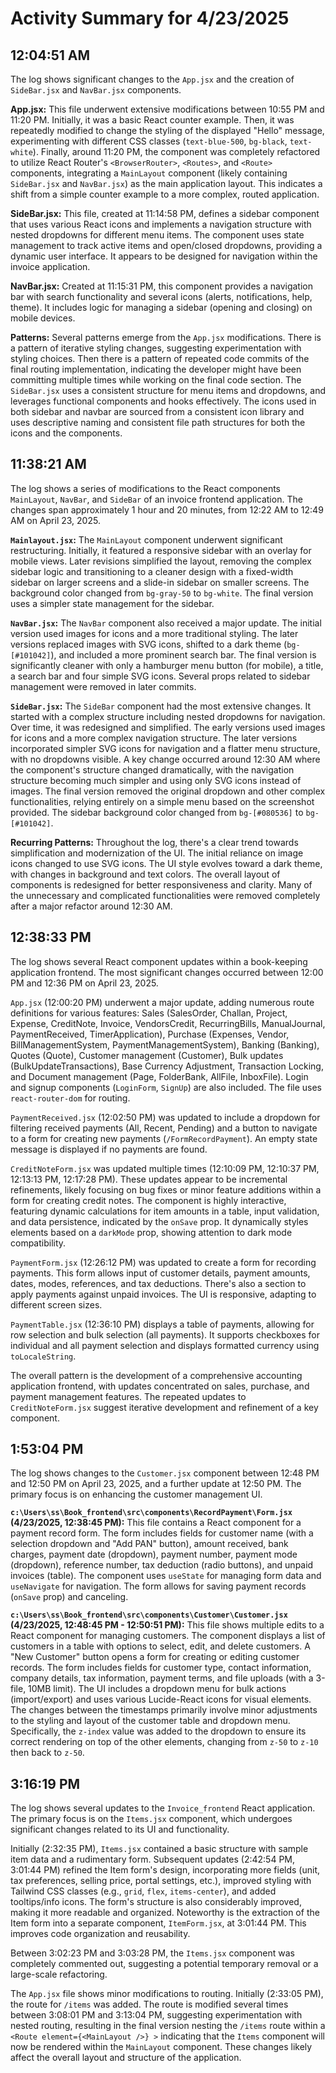 # Activity Summary for 4/23/2025

## 12:04:51 AM
The log shows significant changes to the `App.jsx` and the creation of `SideBar.jsx` and `NavBar.jsx` components.

**App.jsx:** This file underwent extensive modifications between 10:55 PM and 11:20 PM.  Initially, it was a basic React counter example.  Then, it was repeatedly modified to change the styling of the displayed "Hello" message, experimenting with different CSS classes (`text-blue-500`, `bg-black`, `text-white`). Finally, around 11:20 PM,  the component was completely refactored to utilize React Router's `<BrowserRouter>`, `<Routes>`, and `<Route>` components, integrating a `MainLayout` component (likely containing `SideBar.jsx` and `NavBar.jsx`) as the main application layout.  This indicates a shift from a simple counter example to a more complex, routed application.

**SideBar.jsx:** This file, created at 11:14:58 PM, defines a sidebar component that uses various React icons and implements a navigation structure with nested dropdowns for different menu items.  The component uses state management to track active items and open/closed dropdowns, providing a dynamic user interface. It appears to be designed for navigation within the invoice application.

**NavBar.jsx:** Created at 11:15:31 PM, this component provides a navigation bar with search functionality and several icons (alerts, notifications, help, theme). It includes logic for managing a sidebar (opening and closing) on mobile devices.

**Patterns:** Several patterns emerge from the `App.jsx` modifications. There is a pattern of iterative styling changes, suggesting experimentation with styling choices. Then there is a pattern of repeated code commits of the final routing implementation, indicating the developer might have been committing multiple times while working on the final code section.  The `SideBar.jsx` uses a consistent structure for menu items and dropdowns, and leverages functional components and hooks effectively.  The icons used in both sidebar and navbar are sourced from a consistent icon library and uses descriptive naming and consistent file path structures for both the icons and the components.


## 11:38:21 AM
The log shows a series of modifications to the React components `MainLayout`, `NavBar`, and `SideBar` of an invoice frontend application.  The changes span approximately 1 hour and 20 minutes, from 12:22 AM to 12:49 AM on April 23, 2025.

**`Mainlayout.jsx`:**  The `MainLayout` component underwent significant restructuring. Initially, it featured a responsive sidebar with an overlay for mobile views. Later revisions simplified the layout, removing the complex sidebar logic and transitioning to a cleaner design with a fixed-width sidebar on larger screens and a slide-in sidebar on smaller screens. The background color changed from `bg-gray-50` to `bg-white`. The final version uses a simpler state management for the sidebar.

**`NavBar.jsx`:** The `NavBar` component also received a major update. The initial version used images for icons and a more traditional styling.  The later versions replaced images with SVG icons, shifted to a dark theme (`bg-[#101042]`), and included a more prominent search bar.  The final version is significantly cleaner with only a hamburger menu button (for mobile), a title, a search bar and four simple SVG icons.  Several props related to sidebar management were removed in later commits.


**`SideBar.jsx`:** The `SideBar` component had the most extensive changes. It started with a complex structure including nested dropdowns for navigation.  Over time, it was redesigned and simplified. The early versions used images for icons and a more complex navigation structure.  The later versions incorporated simpler SVG icons for navigation and a flatter menu structure, with no dropdowns visible. A key change occurred around 12:30 AM where the component's structure changed dramatically, with the navigation structure becoming much simpler and  using only SVG icons instead of images.  The final version removed the original dropdown and other complex functionalities, relying entirely on a simple menu based on the screenshot provided.  The sidebar background color changed from `bg-[#080536]` to `bg-[#101042]`.


**Recurring Patterns:** Throughout the log, there's a clear trend towards simplification and modernization of the UI.  The initial reliance on image icons changed to use SVG icons. The UI style evolves toward a dark theme, with changes in background and text colors. The overall layout of components is redesigned for better responsiveness and clarity.  Many of the unnecessary and complicated functionalities were removed completely after a major refactor around 12:30 AM.


## 12:38:33 PM
The log shows several React component updates within a book-keeping application frontend.  The most significant changes occurred between 12:00 PM and 12:36 PM on April 23, 2025.

`App.jsx` (12:00:20 PM) underwent a major update, adding numerous route definitions for various features:  Sales (SalesOrder, Challan, Project, Expense, CreditNote, Invoice, VendorsCredit, RecurringBills, ManualJournal, PaymentReceived, TimerApplication), Purchase (Expenses, Vendor, BillManagementSystem, PaymentManagementSystem), Banking (Banking), Quotes (Quote), Customer management (Customer), Bulk updates (BulkUpdateTransactions), Base Currency Adjustment, Transaction Locking, and Document management (Page, FolderBank, AllFile, InboxFile).  Login and signup components (`LoginForm`, `SignUp`) are also included.  The file uses `react-router-dom` for routing.

`PaymentReceived.jsx` (12:02:50 PM) was updated to include a dropdown for filtering received payments (All, Recent, Pending) and a button to navigate to a form for creating new payments (`/FormRecordPayment`). An empty state message is displayed if no payments are found.

`CreditNoteForm.jsx` was updated multiple times (12:10:09 PM, 12:10:37 PM, 12:13:13 PM, 12:17:28 PM).  These updates appear to be incremental refinements, likely focusing on bug fixes or minor feature additions within a form for creating credit notes.  The component is highly interactive, featuring dynamic calculations for item amounts in a table, input validation, and data persistence, indicated by the `onSave` prop.  It dynamically styles elements based on a `darkMode` prop, showing attention to dark mode compatibility.

`PaymentForm.jsx` (12:26:12 PM) was updated to create a form for recording payments.  This form allows input of customer details, payment amounts, dates, modes, references, and tax deductions.  There's also a section to apply payments against unpaid invoices. The UI is responsive, adapting to different screen sizes.

`PaymentTable.jsx` (12:36:10 PM) displays a table of payments, allowing for row selection and bulk selection (all payments). It supports checkboxes for individual and all payment selection and displays formatted currency using `toLocaleString`.

The overall pattern is the development of a comprehensive accounting application frontend, with updates concentrated on sales, purchase, and payment management features.  The repeated updates to `CreditNoteForm.jsx` suggest iterative development and refinement of a key component.


## 1:53:04 PM
The log shows changes to the `Customer.jsx` component between 12:48 PM and 12:50 PM on April 23, 2025, and a further update at 12:50 PM.  The primary focus is on enhancing the customer management UI.

**`c:\Users\ss\Book_frontend\src\components\RecordPayment\Form.jsx` (4/23/2025, 12:38:45 PM):** This file contains a React component for a payment record form.  The form includes fields for customer name (with a selection dropdown and "Add PAN" button), amount received, bank charges, payment date (dropdown), payment number, payment mode (dropdown), reference number, tax deduction (radio buttons), and unpaid invoices (table).  The component uses `useState` for managing form data and `useNavigate` for navigation. The form allows for saving payment records (`onSave` prop) and canceling.

**`c:\Users\ss\Book_frontend\src\components\Customer\Customer.jsx` (4/23/2025, 12:48:45 PM - 12:50:51 PM):** This file shows multiple edits to a React component for managing customers.  The component displays a list of customers in a table with options to select, edit, and delete customers. A "New Customer" button opens a form for creating or editing customer records.  The form includes fields for customer type, contact information, company details, tax information, payment terms, and file uploads (with a 3-file, 10MB limit). The UI includes a dropdown menu for bulk actions (import/export) and uses various Lucide-React icons for visual elements.  The changes between the timestamps primarily involve minor adjustments to the styling and layout of the customer table and dropdown menu. Specifically, the `z-index` value was added to the dropdown to ensure its correct rendering on top of the other elements, changing from `z-50` to `z-10` then back to `z-50`.


## 3:16:19 PM
The log shows several updates to the `Invoice_frontend` React application.  The primary focus is on the `Items.jsx` component, which undergoes significant changes related to its UI and functionality.

Initially (2:32:35 PM), `Items.jsx` contained a basic structure with sample item data and a rudimentary form.  Subsequent updates (2:42:54 PM, 3:01:44 PM) refined the Item form's design, incorporating more fields (unit, tax preferences, selling price, portal settings, etc.), improved styling with Tailwind CSS classes (e.g., `grid`, `flex`, `items-center`), and added tooltips/info icons.  The form's structure is also considerably improved, making it more readable and organized.  Noteworthy is the extraction of the Item form into a separate component, `ItemForm.jsx`, at 3:01:44 PM.  This improves code organization and reusability.

Between 3:02:23 PM and 3:03:28 PM, the `Items.jsx` component was completely commented out, suggesting a potential temporary removal or a large-scale refactoring.

The `App.jsx` file shows minor modifications to routing.  Initially (2:33:05 PM), the route for `/items` was added. The route is modified several times between 3:08:01 PM and 3:13:04 PM, suggesting experimentation with nested routing, resulting in the final version nesting the `/items` route within a `<Route element={<MainLayout />} >` indicating that the `Items` component will now be rendered within the `MainLayout` component.  These changes likely affect the overall layout and structure of the application.
